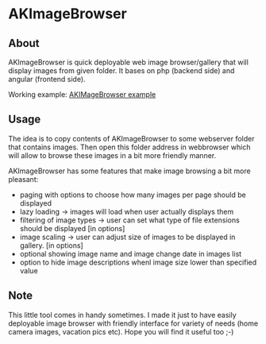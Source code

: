 # AKImageBrowser

## About

AKImageBrowser is quick deployable web image browser/gallery that will display images from given folder. It bases on php (backend side) and angular (frontend side).

Working example: <a href="http://cultrides.com/test/Github/AKImageBrowser/" target="_blank">AKIMageBrowser example</a>

## Usage

The idea is to copy contents of AKImageBrowser to some webserver folder that contains images. Then open this folder address in webbrowser which will allow to browse these images in a bit more friendly manner.

AKImageBrowser has some features that make image browsing a bit more pleasant:
- paging with options to choose how many images per page should be displayed
- lazy loading -> images will load when user actually displays them
- filtering of image types -> user can set what type of file extensions should be displayed [in options]
- image scaling -> user can adjust size of images to be displayed in gallery. [in options]
- optional showing image name and image change date in images list
- option to hide image descriptions whenl image size lower than specified value

## Note

This little tool comes in handy sometimes. I made it just to have easily deployable image browser with friendly interface for variety of needs (home camera images, vacation pics etc). Hope you will find it useful too ;-)
